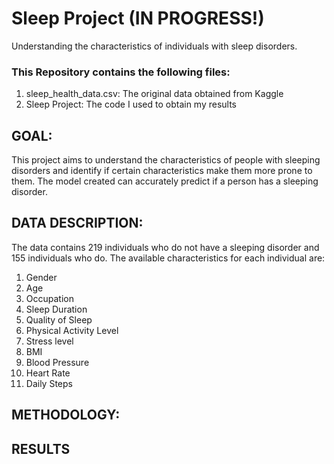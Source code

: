 # Sleep Project (IN PROGRESS!)
Understanding the characteristics of individuals with sleep disorders. 

### This Repository contains the following files:
1. sleep_health_data.csv: The original data obtained from Kaggle
2. Sleep Project: The code I used to obtain my results

## GOAL: 
This project aims to understand the characteristics of people with sleeping disorders and identify if certain characteristics make them more prone to them. The model created can accurately predict if a person has a sleeping disorder. 

## DATA DESCRIPTION: 
The data contains 219 individuals who do not have a sleeping disorder and 155 individuals who do. The available characteristics for each individual are:
1. Gender
2. Age
3. Occupation
4. Sleep Duration
5. Quality of Sleep
6. Physical Activity Level
7. Stress level
8. BMI
9. Blood Pressure
10. Heart Rate
11. Daily Steps

## METHODOLOGY:

## RESULTS 

